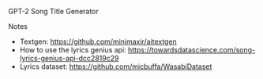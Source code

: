 GPT-2 Song Title Generator


Notes
* Textgen: https://github.com/minimaxir/aitextgen
* How to use the lyrics genius api: https://towardsdatascience.com/song-lyrics-genius-api-dcc2819c29
* Lyrics dataset: https://github.com/micbuffa/WasabiDataset